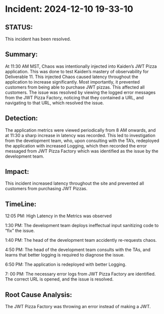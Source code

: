 # Incident: 2024-12-10 19-33-10

## STATUS: 
This incident has been resolved.

## Summary: 
At 11:30 AM MST, Chaos was intentionally injected into Kaiden’s JWT Pizza application. This was done to test Kaiden’s mastery of observability for Deliverable 11. This injected Chaos caused latency throughout the application to increase significantly. Most importantly, it prevented customers from being able to purchase JWT pizzas. This affected all customers. The issue was resolved by viewing the logged error messages from the JWT Pizza Factory, noticing that they contained a URL, and navigating to that URL, which resolved the issue.

## Detection: 
The application metrics were viewed periodically from 8 AM onwards, and at 11:30 a sharp increase in latency was recorded. This led to investigation from the development team, who, upon consulting with the TA’s, redeployed the application with increased Logging, which then recorded the error messaged from JWT Pizza Factory which was identified as the issue by the development team.

## Impact: 
This incident increased latency throughout the site and prevented all customers from purchasing JWT Pizzas.

## TimeLine: 
12:05 PM: High Latency in the Metrics was observed

1:30 PM: The development team deploys ineffectual input sanitizing code to “fix” the issue.

1:40 PM: The head of the development team accidently re-requests chaos.

4:50 PM: The head of the development team consults with the TAs, and learns that better logging is required to diagnose the issue.

6:50 PM: The application is redeployed with better Logging.

7: 00 PM: The necessary error logs from JWT Pizza Factory are identified. The correct URL is opened, and the issue is resolved.

## Root Cause Analysis: 
The JWT Pizza Factory was throwing an error instead of making a JWT.
